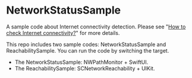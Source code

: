 # NetworkStatusSample
A sample code about Internet connectivity detection. Please see "[How to check Internet connectivity?](https://medium.com/@bingyukuo/how-to-check-internet-connectivity-64d99a1bd027)" for more details.

This repo includes two sample codes: NetworkStatusSample and ReachabilitySample. You can run the code by switching the target.
* The NetworkStatusSample: NWPathMonitor + SwiftUI. 
* The ReachabilitySample: SCNetworkReachability + UIKit. 
